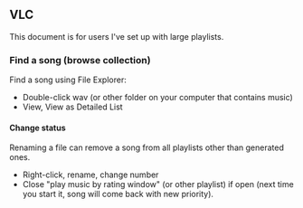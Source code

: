 
## VLC
This document is for users I've set up with large playlists.

### Find a song (browse collection)
Find a song using File Explorer:
* Double-click wav (or other folder on your computer that contains music)
* View, View as Detailed List

#### Change status
Renaming a file can remove a song from all playlists other than generated ones.
* Right-click, rename, change number
* Close "play music by rating window" (or other playlist) if open (next time you start it, song will come back with new priority).
